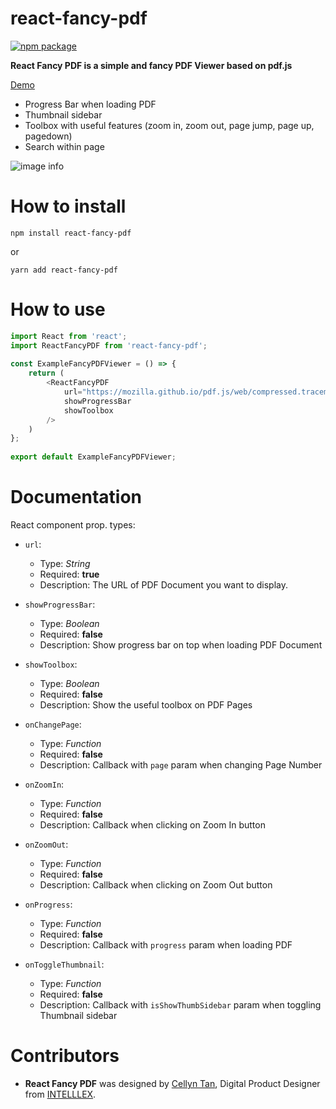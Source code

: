 # react-fancy-pdf

[![npm package][npm-badge]][npm]

**React Fancy PDF is a simple and fancy PDF Viewer based on pdf.js**

[Demo](https://intelllex.github.io/react-fancy-pdf/)

- Progress Bar when loading PDF
- Thumbnail sidebar
- Toolbox with useful features (zoom in, zoom out, page jump, page up, pagedown)
- Search within page

![image info](https://i.imgur.com/rqECUDN.png)

# How to install

```
npm install react-fancy-pdf
```

or

```
yarn add react-fancy-pdf
```

# How to use

```js
import React from 'react';
import ReactFancyPDF from 'react-fancy-pdf';
 
const ExampleFancyPDFViewer = () => {
    return (
        <ReactFancyPDF
            url="https://mozilla.github.io/pdf.js/web/compressed.tracemonkey-pldi-09.pdf"
            showProgressBar
            showToolbox
        />
    )
};
 
export default ExampleFancyPDFViewer;
```

# Documentation
React component prop. types:

-   `url`:

    -   Type: _String_
    -   Required: **true**
    -   Description: The URL of PDF Document you want to display.

-   `showProgressBar`:

    -   Type: _Boolean_
    -   Required: **false**
    -   Description: Show progress bar on top when loading PDF Document

-   `showToolbox`:

    -   Type: _Boolean_
    -   Required: **false**
    -   Description: Show the useful toolbox on PDF Pages

-   `onChangePage`:
    -   Type: _Function_
    -   Required: **false**
    -   Description: Callback with `page` param when changing Page Number

-   `onZoomIn`:
    -   Type: _Function_
    -   Required: **false**
    -   Description: Callback when clicking on Zoom In button

-   `onZoomOut`:
    -   Type: _Function_
    -   Required: **false**
    -   Description: Callback when clicking on Zoom Out button

-   `onProgress`:
    -   Type: _Function_
    -   Required: **false**
    -   Description: Callback with `progress` param when loading PDF

-   `onToggleThumbnail`:
    -   Type: _Function_
    -   Required: **false**
    -   Description: Callback with `isShowThumbSidebar` param when toggling Thumbnail sidebar

# Contributors
- **React Fancy PDF** was designed by [Cellyn Tan](https://cellyntan.com), Digital Product Designer from [INTELLLEX](https://intelllex.com).

[build-badge]: https://img.shields.io/travis/user/repo/master.png?style=flat-square
[build]: https://travis-ci.org/user/repo

[npm-badge]: https://img.shields.io/npm/v/npm-package.png?style=flat-square
[npm]: https://www.npmjs.org/package/npm-package

[coveralls-badge]: https://img.shields.io/coveralls/user/repo/master.png?style=flat-square
[coveralls]: https://coveralls.io/github/user/repo


